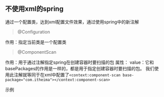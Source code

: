 ## 不使用xml的spring
通过一个配置类，达到xml配置文件效果，通过使用spring中的新注解

>@Configuration

作用：指定当前类是一个配置类

>@ComponentScan

作用：用于通过注解指定spring在创建容器时要扫描的包
属性：
value：它和basePackages的作用是一样的，都是用于指定创建容器时要扫描的包。
我们使用此注解就等同于在xml中配置了`<context:component-scan base-package="com.itheima"></context:component-scan>`

示例